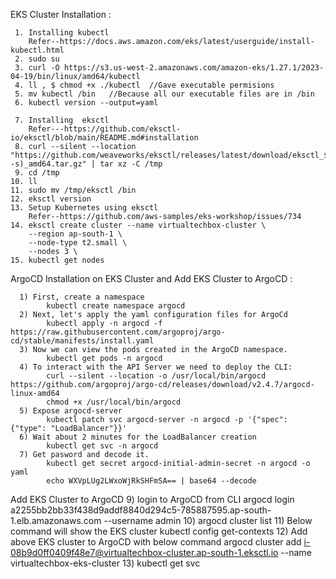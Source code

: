EKS Cluster Installation :

     1. Installing kubectl
        Refer--https://docs.aws.amazon.com/eks/latest/userguide/install-kubectl.html
     2. sudo su
     3. curl -O https://s3.us-west-2.amazonaws.com/amazon-eks/1.27.1/2023-04-19/bin/linux/amd64/kubectl
     4. ll , $ chmod +x ./kubectl  //Gave executable permisions
     5. mv kubectl /bin   //Because all our executable files are in /bin
     6. kubectl version --output=yaml

     7. Installing  eksctl
        Refer---https://github.com/eksctl-io/eksctl/blob/main/README.md#installation
     8. curl --silent --location "https://github.com/weaveworks/eksctl/releases/latest/download/eksctl_$(uname -s)_amd64.tar.gz" | tar xz -C /tmp
     9. cd /tmp
    10. ll
    11. sudo mv /tmp/eksctl /bin
    12. eksctl version
    13. Setup Kubernetes using eksctl
        Refer--https://github.com/aws-samples/eks-workshop/issues/734
    14. eksctl create cluster --name virtualtechbox-cluster \
        --region ap-south-1 \
        --node-type t2.small \
        --nodes 3 \
    15. kubectl get nodes

ArgoCD Installation on EKS Cluster and Add EKS Cluster to ArgoCD :

      1) First, create a namespace
            kubectl create namespace argocd
      2) Next, let's apply the yaml configuration files for ArgoCd
            kubectl apply -n argocd -f https://raw.githubusercontent.com/argoproj/argo-cd/stable/manifests/install.yaml
      3) Now we can view the pods created in the ArgoCD namespace.
            kubectl get pods -n argocd
      4) To interact with the API Server we need to deploy the CLI:
            curl --silent --location -o /usr/local/bin/argocd https://github.com/argoproj/argo-cd/releases/download/v2.4.7/argocd-linux-amd64
            chmod +x /usr/local/bin/argocd
      5) Expose argocd-server
            kubectl patch svc argocd-server -n argocd -p '{"spec": {"type": "LoadBalancer"}}'
      6) Wait about 2 minutes for the LoadBalancer creation
            kubectl get svc -n argocd
      7) Get pasword and decode it.
            kubectl get secret argocd-initial-admin-secret -n argocd -o yaml
            echo WXVpLUg2LWxoWjRkSHFmSA== | base64 --decode
  
Add EKS Cluster to ArgoCD
     9) login to ArgoCD from CLI
        argocd login a2255bb2bb33f438d9addf8840d294c5-785887595.ap-south-1.elb.amazonaws.com --username admin
    10) argocd cluster list
    11) Below command will show the EKS cluster
           kubectl config get-contexts
    12) Add above EKS cluster to ArgoCD with below command
           argocd cluster add i-08b9d0ff0409f48e7@virtualtechbox-cluster.ap-south-1.eksctl.io --name virtualtechbox-eks-cluster
    13) kubectl get svc	
